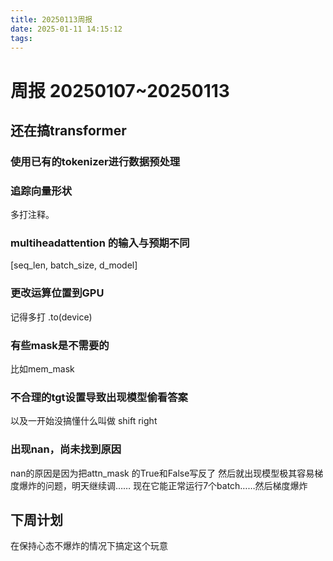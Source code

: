 ```yaml
---
title: 20250113周报
date: 2025-01-11 14:15:12
tags:
---
```


# 周报 20250107~20250113

## 还在搞transformer
### 使用已有的tokenizer进行数据预处理

### 追踪向量形状
多打注释。

### multiheadattention 的输入与预期不同
[seq_len, batch_size, d_model]

### 更改运算位置到GPU
记得多打 .to(device)

### 有些mask是不需要的
比如mem_mask

### 不合理的tgt设置导致出现模型偷看答案
以及一开始没搞懂什么叫做 shift right

### 出现nan，尚未找到原因
nan的原因是因为把attn_mask 的True和False写反了
然后就出现模型极其容易梯度爆炸的问题，明天继续调……
现在它能正常运行7个batch……然后梯度爆炸


## 下周计划

在保持心态不爆炸的情况下搞定这个玩意

